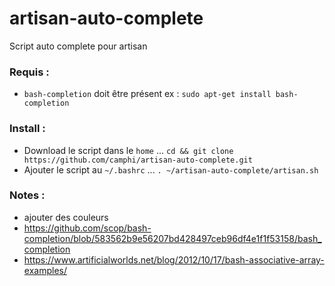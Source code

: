 # artisan-auto-complete
Script auto complete pour artisan

### Requis :
- `bash-completion` doit être présent ex : `sudo apt-get install bash-completion`

### Install :
- Download le script dans le `home` ... `cd && git clone https://github.com/camphi/artisan-auto-complete.git`
- Ajouter le script au `~/.bashrc` ... `. ~/artisan-auto-complete/artisan.sh`

### Notes :
- ajouter des couleurs
- https://github.com/scop/bash-completion/blob/583562b9e56207bd428497ceb96df4e1f1f53158/bash_completion
- https://www.artificialworlds.net/blog/2012/10/17/bash-associative-array-examples/
